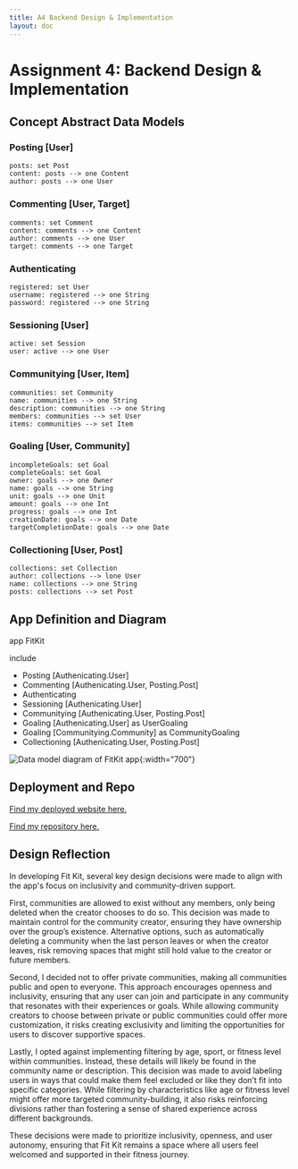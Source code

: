 ```yaml
---
title: A4 Backend Design & Implementation
layout: doc
---
```


# Assignment 4: Backend Design & Implementation

## Concept Abstract Data Models

### Posting \[User\] 
```
posts: set Post
content: posts --> one Content
author: posts --> one User
```
 

### Commenting \[User, Target\]
```
comments: set Comment
content: comments --> one Content
author: comments --> one User
target: comments --> one Target
``` 

### Authenticating
```
registered: set User
username: registered --> one String
password: registered --> one String
``` 

### Sessioning \[User\]
```
active: set Session
user: active --> one User
```


### Communitying \[User, Item\]

```
communities: set Community
name: communities --> one String
description: communities --> one String
members: communities --> set User
items: communities --> set Item
```


### Goaling \[User, Community\]

```
incompleteGoals: set Goal
completeGoals: set Goal
owner: goals --> one Owner
name: goals --> one String
unit: goals --> one Unit
amount: goals --> one Int
progress: goals --> one Int
creationDate: goals --> one Date
targetCompletionDate: goals --> one Date
```

### Collectioning \[User, Post\]

```
collections: set Collection
author: collections --> lone User
name: collections --> one String
posts: collections --> set Post
```

## App Definition and Diagram
app FitKit

include
- Posting \[Authenicating.User\] 
- Commenting \[Authenicating.User, Posting.Post\]
- Authenticating
- Sessioning \[Authenicating.User\]
- Communitying \[Authenicating.User, Posting.Post\]
- Goaling \[Authenicating.User\] as UserGoaling
- Goaling \[Communitying.Community\] as CommunityGoaling
- Collectioning \[Authenicating.User, Posting.Post\]

![Data model diagram of FitKit app](/images/a4diagram.png){:width="700"}

## Deployment and Repo

[Find my deployed website here.](https://fitkit-dy24hb7hg-tiana-jiangs-projects.vercel.app/)

[Find my repository here.](https://github.com/tianajiang/fitkit)

## Design Reflection
In developing Fit Kit, several key design decisions were made to align with the app's focus on inclusivity and community-driven support.

First, communities are allowed to exist without any members, only being deleted when the creator chooses to do so. This decision was made to maintain control for the community creator, ensuring they have ownership over the group’s existence. Alternative options, such as automatically deleting a community when the last person leaves or when the creator leaves, risk removing spaces that might still hold value to the creator or future members.

Second, I decided not to offer private communities, making all communities public and open to everyone. This approach encourages openness and inclusivity, ensuring that any user can join and participate in any community that resonates with their experiences or goals. While allowing community creators to choose between private or public communities could offer more customization, it risks creating exclusivity and limiting the opportunities for users to discover supportive spaces.

Lastly, I opted against implementing filtering by age, sport, or fitness level within communities. Instead, these details will likely be found in the community name or description. This decision was made to avoid labeling users in ways that could make them feel excluded or like they don’t fit into specific categories. While filtering by characteristics like age or fitness level might offer more targeted community-building, it also risks reinforcing divisions rather than fostering a sense of shared experience across different backgrounds.

These decisions were made to prioritize inclusivity, openness, and user autonomy, ensuring that Fit Kit remains a space where all users feel welcomed and supported in their fitness journey.